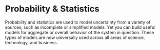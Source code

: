 # Probability & Statistics

Probability and statistics are used to model uncertainty from a variety of sources, such as incomplete or simplified models. Yet you can build useful models for aggregate or overall behavior of the system in question. These types of models are now universally used across all areas of science, technology, and business.
